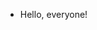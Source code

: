 - Hello, everyone!
<!---
ReddGerson/ReddGerson is a ✨ special ✨ repository because its `README.md` (this file) appears on your GitHub profile.
You can click the Preview link to take a look at your changes.
--->
